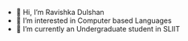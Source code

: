 - 👋 Hi, I’m Ravishka Dulshan
- 👀 I’m interested in Computer based Languages
- 🌱 I’m currently an Undergraduate student in SLIIT

<!---
Ravishka2000/Ravishka2000 is a ✨ special ✨ repository because its `README.md` (this file) appears on your GitHub profile.
You can click the Preview link to take a look at your changes.
--->
